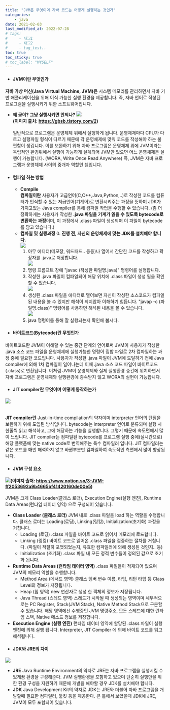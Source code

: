 ```yaml
---
title: "JVM은 무엇이며 자바 코드는 어떻게 실행하는 것인가"
categories: 
    - java
date: 2021-02-03
last_modified_at: 2022-07-28
# tags:
#     - 태그1
#     - 태그2
#     - tag_test..
toc: true
toc_sticky: true
# toc_label: "MYSELF"
---
```

- #### **JVM이란 무엇인가**
**자바 가상 머신(Java Virtual Machine, JVM)은** 시스템 메모리를 관리하면서 자바 기반 애플리케이션을 위해 이식 가능한 실행 환경을 제공합니다. 즉, 자바 언어로 작성된 프로그램을 실행시키기 위한 소프트웨어입니다.

  - **왜 굳이? 그냥 실행시키면 안되나?**
![](https://images.velog.io/images/ckr3453/post/62baf0df-d825-4785-b5ef-fecef6eb7c5c/image.png) <br/>**(이미지 출처: https://gbsb.tistory.com/2)**<br/><br/>
일반적으로 프로그램은 운영체제 위에서 실행하게 됩니다. 운영체제마다 CPU가 다르고 실행파일 형식이 다르기 때문에 각 운영체제에 맞춰 코드를 작성해야 하는 불편함이 생깁니다. 이를 보완하기 위해 자바 프로그램은 운영체제 위에 JVM이라는 독립적인 환경위에서 실행이 가능하게 설계되어 JVM만 있으면 어느 운영체제든 실행이 가능합니다. (WORA, Write Once Read Anywhere) 즉, JVM은 자바 프로그램과 운영체제 사이의 중개자 역할인 셈입니다.
	
- #### **컴파일 하는 방법**
  - **Compile**<br/>
    **컴파일이란** 사용자가 고급언어(C,C++,Java,Python,..)로 작성한 코드를 컴퓨터가 인식할 수 있는 저급언어(기계어)로 변환시켜주는 과정을 뜻하며 JDK가 가지고있는 Java compiler를 통해 컴파일 작업을 수행할 수 있습니다.
    (좀 더 정확하게는 사용자가 작성한 **.java 파일을 기계가 읽을 수 있도록 bytecode로 변환하는 과정**이며, 이 과정에서 .class 파일이 생성되며 이 파일이 bytecode를 담고 있습니다.)
  - **컴파일 및 실행과정**
    0. **진행 전, 자신의 운영체제에 맞는 JDK를 설치해야 합니다.**<br/>
    ![](https://images.velog.io/images/ckr3453/post/db1bca3a-1002-49f1-b5b3-db7f7f7542c5/image.png)
    1. 아무 에디터(메모장, 워드패드.. 등등)나 열어서 간단한 코드를 작성하고 확장자를 .java로 저장합니다.<br/>
    ![](https://images.velog.io/images/ckr3453/post/34db744a-9008-4e68-a1a2-8136a50f315d/image.png)
    2. 명령 프롬프트 창에 "javac (작성한 파일명.java)" 명령어를 실행합니다.<br/>
    3. 작성한 .java 파일이 컴파일되어 해당 위치에 .class 파일이 생성 됨을 확인할 수 있습니다.<br/>
   	![](https://images.velog.io/images/ckr3453/post/daefdc66-0617-49e8-9266-dffa85b6998f/image.png)
    4. 생성된 .class 파일을 에디터로 열어보면 자신이 작성한 소스코드가 컴파일된 내용을 볼 수 있지만 해석이 되지않아 이해하기 힘듭니다. "javap -c (파일명.class)" 명령어를 사용하면 해석된 내용을 볼 수 있습니다.<br/>
    ![](https://images.velog.io/images/ckr3453/post/2ab70eba-9d1c-4460-82cf-914ad399305b/image.png)
    5. java 명령어를 통해 잘 실행되는지 확인해 봅시다.<br/>
- #### **바이트코드(Bytecode)란 무엇인가**
바이트코드란 JVM이 이해할 수 있는 중간 단계의 언어로써 JVM이 사용자가 작성한 .java 소스 코드 파일을 운영체제에 실행가능한 명령어 집합 파일로 2차 컴파일하는 과정 중에 필요한 코드입니다. 사용자가 작성한 .java 파일이 JVM에 도달하기 전에 Java compiler에 의해 1차 컴파일이 일어나는데 이때 .java 소스 코드 파일이 바이트코드(.class)로 변환됩니다. 이처럼 JVM이 운영체제와 실제 실행환경 중간에 위치하면서 자바 프로그램은 운영체제와 실행환경에 종속받지 않고 WORA의 실현이 가능합니다.
- #### **JIT compiler란 무엇이며 어떻게 동작하는가**<br/>
![](https://images.velog.io/images/ckr3453/post/eea9d5ee-05d5-419d-8cd5-f0f7f040d6c9/image.png)<br/><br/><br/>
**JIT compiler란** Just-in-time compilation의 약자이며 interpreter 언어의 단점을 보완하기 위해 도입된 방식입니다. bytecode는 interpreter 언어로 분류되며 실행 시 한줄씩 읽고 해석하고, 그에 해당하는 기능을 실행합니다. 그렇기 때문에 속도면에서 많이 느립니다. JIT compiler는 컴파일된 bytecode를 프로그램 실행 중에(실시간으로) 해당 플랫폼에 맞는 native code로 번역해주는 특수 컴파일러 입니다. JIT 컴파일러는 같은 코드를 매번 해석하지 않고 바뀐부분만 컴파일하여 속도적인 측면에서 많이 향상됩니다.
- #### **JVM 구성 요소**
![](https://images.velog.io/images/ckr3453/post/b087aad4-c0fc-4e9a-a289-a388fceaf6c6/image.png)**(이미지 출처: https://www.notion.so/3-JVM-ff2053692a9b4665bf41420160de00e5)**<br/><br/>
JVM은 크게 Class Loader(클래스 로더), Execution Engine(실행 엔진), Runtime Data Areas(런타임 데이터 영역) 으로 구성되어 있습니다.
  - **Class Loader (클래스 로더)**
  JVM 내로 .class 파일을 load 하는 역할을 수행합니다. 클래스 로더는 Loading(로딩), Linking(링킹), Initialization(초기화) 과정을 거칩니다.
    - Loading (로딩)
    .class 파일을 바이트 코드로 읽어서 메모리에 로드합니다.
    - Linking (링킹)
    바이트 코드로 읽어온 .class 파일을 검증하는 절차를 거칩니다. (파일이 적절히 포맷되었는지, 유효한 컴파일러에 의해 생성된 것인지.. 등)
    - Initialization (초기화)
    .class 파일 내 모든 정적 변수들이 정의된 값으로 초기화 됩니다.
  - **Runtime Data Areas (런타임 데이터 영역)**
  .class 파일들이 적재되어 있으며 JVM의 메모리 역할을 수행합니다.
    - Method Area (메서드 영역)
    클래스 멤버 변수 이름, 타입, 리턴 타입 등 Class Level의 정보가 저장됩니다.
    - Heap (힙 영역)
    new 연산자로 생성 한 객체의 정보가 저장됩니다.
    - Java Thread (스레드 영역)
    스레드가 시작될 때 생성되는 영역이며 세부적으로는 PC Register, Stack(JVM Stack), Native Method Stack으로 구분할 수 있습니다. 해당 영역에선 수행중인 JVM 명령주소, 모든 스레드에 대한 런타임 스택, Native 메소드 정보를 저장합니다.
  - **Execution Engine (실행 엔진)**
  런타임 데이터 영역에 할당된 .class 파일이 실행 엔진에 의해 실행 됩니다. Interpreter, JIT Compiler 에 의해 바이트 코드를 읽고 해석됩니다.
- #### **JDK와 JRE의 차이**
![](https://images.velog.io/images/ckr3453/post/272c90e7-1fce-4727-abdc-da74d4ccdfea/image.png)
  - **JRE**
  Java Runtime Environment의 약자로 JRE는 자바 프로그램을 실행시킬 수 있게끔 환경을 구성해준다. JVM 실행환경을 포함하고 있으며 단순히 실행만을 위한 환경 구성을 지원하기 때문에 개발을 해야할 경우 JDK를 설치해야 합니다.
  - **JDK**
  Java Development Kit의 약자로 JDK는 JRE와 더불어 자바 프로그램을 개발할때 필요한 컴파일러, 툴킷 등을 제공한다. 큰 틀에서 보았을때 JDK에 JRE, JVM이 모두 포함되어 있습니다.
